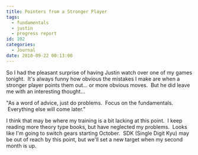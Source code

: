 ```yaml
---
title: Pointers from a Stronger Player
tags:
  - fundamentals
  - justin
  - progress report
id: 102
categories:
  - Journal
date: 2010-09-22 00:13:00
---
```


So I had the pleasant surprise of having Justin watch over one of my games tonight.  It's always funny how obvious the mistakes I make are when a stronger player points them out... or more obvious moves.  But he did leave me with an interesting thought...

"As a word of advice, just do problems.  Focus on the fundamentals.  Everything else will come later."

I think that may be where my training is a bit lacking at this point.  I keep reading more theory type books, but have neglected my problems.  Looks like I'm going to switch gears starting October.  SDK (Single Digit Kyu) may be out of reach by this point, but we'll set a new target when my second month is up.
